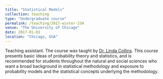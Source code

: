 ```yaml
---
title: "Statistical Models"
collection: teaching
type: "Undergraduate course"
permalink: /teaching/2017-winter-234
venue: "The University of Chicago"
date: 2017-01-01
location: "Chicago, USA"
---
```


Teaching assistant. The course was taught by [Dr. Linda Collins](https://galton.uchicago.edu/~collins/). This course presents basic ideas of probability theory and statistics, and is recommended for students throughout the natural and social sciences who want a broad background in statistical methodology and exposure to probability models and the statistical concepts underlying the methodology. 

